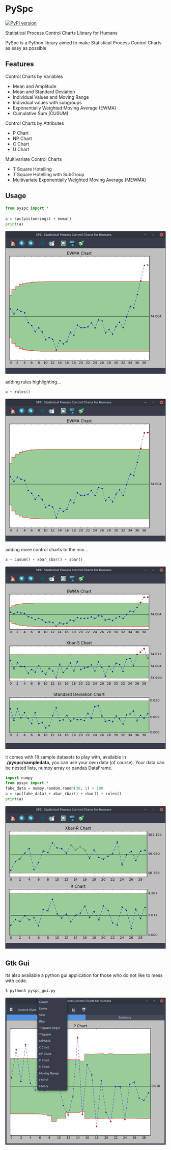 # PySpc
[![PyPI version](https://badge.fury.io/py/pyspc.svg)](https://badge.fury.io/py/pyspc)

Statistical Process Control Charts Library for Humans

PySpc is a Python library aimed to make Statistical Process Control Charts as easy as possible.

## Features

Control Charts by Variables
* Mean and Amplitude
* Mean and Standard Deviation
* Individual Values and Moving Range
* Individual values with subgroups
* Exponentially Weighted Moving Average (EWMA)
* Cumulative Sum (CUSUM)

Control Charts by Attributes
* P Chart
* NP Chart
* C Chart
* U Chart

Multivariate Control Charts
* T Square Hotelling
* T Square Hotelling with SubGroup
* Multivariate Exponentially Weighted Moving Average (MEWMA)

## Usage
```python
from pyspc import *

a = spc(pistonrings) + ewma()
print(a)
```

![alt text](screenshots/1-screen.png "My First Chart")

adding rules highlighting...
```python
a + rules()
```

![alt text](screenshots/2-screen.png "With Basic Rules")

adding more control charts to the mix...
```python
a + cusum() + xbar_sbar() + sbar()
``` 

![alt text](screenshots/3-screen.png "More Control Charts...")

it comes with 18 sample datasets to play with, available in **./pyspc/sampledata**, you can use your own data (of course). Your data can be nested lists, numpy array or pandas DataFrame.
```python
import numpy
from pyspc import *
fake_data = numpy.random.randn(30, 5) + 100
a = spc(fake_data) + xbar_rbar() + rbar() + rules()
print(a)
```

![alt text](screenshots/5-screen.png "input data example")

## Gtk Gui
Its also available a python gui application for those who do not like to mess with code.

```bash
$ python3 pyspc_gui.py
```
![alt text](screenshots/4-screen.png "Gui Application")

